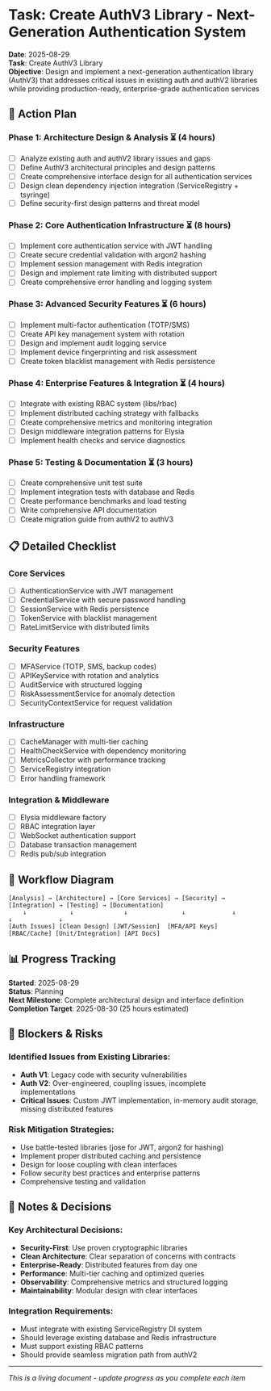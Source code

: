 # Task: Create AuthV3 Library - Next-Generation Authentication System

**Date**: 2025-08-29  
**Task**: Create AuthV3 Library  
**Objective**: Design and implement a next-generation authentication library (AuthV3) that addresses critical issues in existing auth and authV2 libraries while providing production-ready, enterprise-grade authentication services

## 🎯 Action Plan

### Phase 1: Architecture Design & Analysis ⏳ (4 hours)

- [ ] Analyze existing auth and authV2 library issues and gaps
- [ ] Define AuthV3 architectural principles and design patterns
- [ ] Create comprehensive interface design for all authentication services
- [ ] Design clean dependency injection integration (ServiceRegistry + tsyringe)
- [ ] Define security-first design patterns and threat model

### Phase 2: Core Authentication Infrastructure ⏳ (8 hours)

- [ ] Implement core authentication service with JWT handling
- [ ] Create secure credential validation with argon2 hashing
- [ ] Implement session management with Redis integration
- [ ] Design and implement rate limiting with distributed support
- [ ] Create comprehensive error handling and logging system

### Phase 3: Advanced Security Features ⏳ (6 hours)

- [ ] Implement multi-factor authentication (TOTP/SMS)
- [ ] Create API key management system with rotation
- [ ] Design and implement audit logging service
- [ ] Implement device fingerprinting and risk assessment
- [ ] Create token blacklist management with Redis persistence

### Phase 4: Enterprise Features & Integration ⏳ (4 hours)

- [ ] Integrate with existing RBAC system (libs/rbac)
- [ ] Implement distributed caching strategy with fallbacks
- [ ] Create comprehensive metrics and monitoring integration
- [ ] Design middleware integration patterns for Elysia
- [ ] Implement health checks and service diagnostics

### Phase 5: Testing & Documentation ⏳ (3 hours)

- [ ] Create comprehensive unit test suite
- [ ] Implement integration tests with database and Redis
- [ ] Create performance benchmarks and load testing
- [ ] Write comprehensive API documentation
- [ ] Create migration guide from authV2 to authV3

## 📋 Detailed Checklist

### Core Services

- [ ] AuthenticationService with JWT management
- [ ] CredentialService with secure password handling
- [ ] SessionService with Redis persistence
- [ ] TokenService with blacklist management
- [ ] RateLimitService with distributed limits

### Security Features

- [ ] MFAService (TOTP, SMS, backup codes)
- [ ] APIKeyService with rotation and analytics
- [ ] AuditService with structured logging
- [ ] RiskAssessmentService for anomaly detection
- [ ] SecurityContextService for request validation

### Infrastructure

- [ ] CacheManager with multi-tier caching
- [ ] HealthCheckService with dependency monitoring
- [ ] MetricsCollector with performance tracking
- [ ] ServiceRegistry integration
- [ ] Error handling framework

### Integration & Middleware

- [ ] Elysia middleware factory
- [ ] RBAC integration layer
- [ ] WebSocket authentication support
- [ ] Database transaction management
- [ ] Redis pub/sub integration

## 🔄 Workflow Diagram

```
[Analysis] → [Architecture] → [Core Services] → [Security] → [Integration] → [Testing] → [Documentation]
    ↓            ↓              ↓               ↓             ↓              ↓             ↓
[Auth Issues] [Clean Design] [JWT/Session]  [MFA/API Keys] [RBAC/Cache] [Unit/Integration] [API Docs]
```

## 📊 Progress Tracking

**Started**: 2025-08-29  
**Status**: Planning  
**Next Milestone**: Complete architectural design and interface definition  
**Completion Target**: 2025-08-30 (25 hours estimated)

## 🚫 Blockers & Risks

### Identified Issues from Existing Libraries:

- **Auth V1**: Legacy code with security vulnerabilities
- **Auth V2**: Over-engineered, coupling issues, incomplete implementations
- **Critical Issues**: Custom JWT implementation, in-memory audit storage, missing distributed features

### Risk Mitigation Strategies:

- Use battle-tested libraries (jose for JWT, argon2 for hashing)
- Implement proper distributed caching and persistence
- Design for loose coupling with clean interfaces
- Follow security best practices and enterprise patterns
- Comprehensive testing and validation

## 📝 Notes & Decisions

### Key Architectural Decisions:

- **Security-First**: Use proven cryptographic libraries
- **Clean Architecture**: Clear separation of concerns with contracts
- **Enterprise-Ready**: Distributed features from day one
- **Performance**: Multi-tier caching and optimized queries
- **Observability**: Comprehensive metrics and structured logging
- **Maintainability**: Modular design with clear interfaces

### Integration Requirements:

- Must integrate with existing ServiceRegistry DI system
- Should leverage existing database and Redis infrastructure
- Must support existing RBAC patterns
- Should provide seamless migration path from authV2

---

_This is a living document - update progress as you complete each item_
